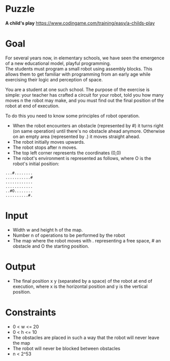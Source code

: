 # Puzzle
**A child's play** https://www.codingame.com/training/easy/a-childs-play

# Goal
For several years now, in elementary schools, we have seen the emergence of a new educational model, playful programming.  
The students must program a small robot using assembly blocks. This allows them to get familiar with programming from an early age while exercising their logic and perception of space.

You are a student at one such school. The purpose of the exercise is simple: your teacher has crafted a circuit for your robot, told you how many moves n the robot may make, and you must find out the final position of the robot at end of execution.

To do this you need to know some principles of robot operation.  
* When the robot encounters an obstacle (represented by #) it turns right (on same operation) until there's no obstacle ahead anymore.
Otherwise on an empty area (represented by .) it moves straight ahead.
* The robot initially moves upwards.
* The robot stops after n moves.
* The top left corner represents the coordinates (0,0)
* The robot's environment is represented as follows, where O is the robot's initial position:
```
...#........
...........#
............
............
..#O........
..........#.
```

# Input
* Width w and height h of the map.
* Number n of operations to be performed by the robot
* The map where the robot moves with . representing a free space, # an obstacle and O the starting position.

# Output
* The final position x y (separated by a space) of the robot at end of execution, where x is the horizontal position and y is the vertical position.

# Constraints
* 0 < w <= 20
* 0 < h <= 10
* The obstacles are placed in such a way that the robot will never leave the map
* The robot will never be blocked between obstacles
* n < 2^53
